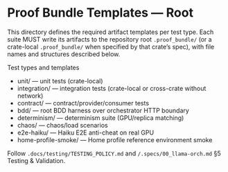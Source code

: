 # Proof Bundle Templates — Root

This directory defines the required artifact templates per test type. Each suite MUST write its artifacts to the repository root `.proof_bundle/` (or a crate-local `.proof_bundle/` when specified by that crate’s spec), with file names and structures described below.

Test types and templates
- unit/ — unit tests (crate-local)
- integration/ — integration tests (crate-local or cross-crate without network)
- contract/ — contract/provider/consumer tests
- bdd/ — root BDD harness over orchestrator HTTP boundary
- determinism/ — determinism suite (GPU/replica matching)
- chaos/ — chaos/load scenarios
- e2e-haiku/ — Haiku E2E anti-cheat on real GPU
- home-profile-smoke/ — Home profile reference environment smoke

Follow `.docs/testing/TESTING_POLICY.md` and `/.specs/00_llama-orch.md` §5 Testing & Validation.

